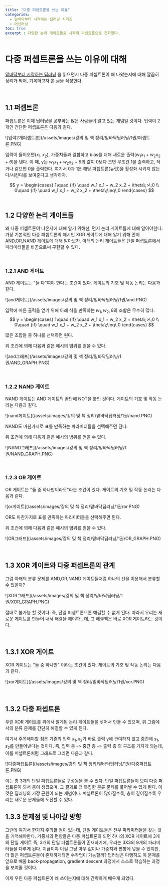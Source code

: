 ```yaml
---
title: "다중 퍼셉트론을 쓰는 이유"
categories:
  - 밑바닥부터 시작하는 딥러닝 시리즈
  - 머신러닝
toc: true
excerpt : 다양한 논리 게이트들로 시작해 퍼셉트론으로 진화한다.
---
```

  
# 다중 퍼셉트론을 쓰는 이유에 대해

[밑바닥부터 시작하는 딥러닝](http://www.kyobobook.co.kr/product/detailViewKor.laf?mallGb=KOR&ejkGb=KOR&barcode=9788968484636)
을 읽으면서 다중 퍼셉트론이 왜 나왔는지에 대해 깔끔히 정리가 되어, 기록하고자 본 글을 작성한다.

<br/>

## 1.1 퍼셉트론

퍼셉트론은 이제 딥러닝을 공부하는 많은 사람들이 알고 있는 개념일 것이다. 
입력이 2개인 간단한 퍼셉트론은 다음과 같다.

![입력2개퍼셉트론](/assets/images/강의 및 책 정리/밑바닥딥러닝/1권/퍼셉트론.PNG)

입력이 들어오면($x_1, x_2$), 가중치들과 결합하고 bias를 더해 새로운 출력($w_1 x_1 + w_2 x_2 + \theta$)을 낸다.
이 때, y는 $w_1 x_1 + w_2 x_2 + \theta$의 값이 0보다 크면 무조건 1을 출력하고, 작거나 같으면 0을 출력한다.
여기서 0과 1은 해당 퍼셉트론(뉴런)을 활성화 시키지 않는다/시킨다를 보여준다고 생각하자.

$$
y = \begin{cases}
  1\quad {if} \quad w_1 x_1 + w_2 x_2 + \theta\;>\;0 \\ 
  0\quad {if} \quad w_1 x_1 + w_2 x_2 + \theta\;\leq\;0
\end{cases}
$$
<br/>

## 1.2 다양한 논리 게이트들

왜 다중 퍼셉트론이 나온지에 대해 알기 위해선, 먼저 논리 게이트들에 대해 알아야한다. 
가장 기본적인 다중 퍼셉트론의 예시인 XOR 게이트에 대해 알기 위해 먼저 AND,OR,NAND 게이트에 대해 알아보자.
아래의 논리 게이트들은 단일 퍼셉트론에서 파라미터들을 바꿈으로써 구현할 수 있다.

<br/>

### 1.2.1 AND 게이트

AND 게이트는 "둘 다"여야 한다는 조건이 있다. 
게이트의 기호 및 작동 논리는 다음과 같다.

![and게이트](/assets/images/강의 및 책 정리/밑바닥딥러닝/1권/and.PNG)

입력에 따른 출력을 얻기 위해 아래 식을 만족하는 $w_1,w_2,\theta$의 조합은 무수히 많다.
$$
y = \begin{cases}
  1\quad {if} \quad w_1 x_1 + w_2 x_2 + \theta\;>\;0 \\ 
  0\quad {if} \quad w_1 x_1 + w_2 x_2 + \theta\;\leq\;0
\end{cases}
$$

많은 조합들 중 하나를 선택하면 된다. 

위 조건에 의해 다음과 같은 예시의 범위를 얻을 수 있다.

![and그래프](/assets/images/강의 및 책 정리/밑바닥딥러닝/1권/AND_GRAPH.PNG)

<br/>

### 1.2.2 NAND 게이트

NAND 게이트는 AND 게이트의 끝단에 NOT을 붙인 것이다.
게이트의 기호 및 작동 논리는 다음과 같다.

![nand게이트](/assets/images/강의 및 책 정리/밑바닥딥러닝/1권/nand.PNG)

NAND도 마찬가지로 표를 만족하는 파라미터들을 선택해주면 된다.

위 조건에 의해 다음과 같은 예시의 범위를 얻을 수 있다.

![NAND그래프](/assets/images/강의 및 책 정리/밑바닥딥러닝/1권/NAND_GRAPH.PNG)

<br/>

### 1.2.3 OR 게이트

OR 게이트는 "둘 중 하나만이라도"라는 조건이 있다.
게이트의 기호 및 작동 논리는 다음과 같다.

![or게이트](/assets/images/강의 및 책 정리/밑바닥딥러닝/1권/or.PNG)

OR도 마찬가지로 표를 만족하는 파라미터들을 선택해주면 된다.

위 조건에 의해 다음과 같은 예시의 범위를 얻을 수 있다.

![OR그래프](/assets/images/강의 및 책 정리/밑바닥딥러닝/1권/OR_GRAPH.PNG)

<br/>

## 1.3 XOR 게이트와 다중 퍼셉트론의 관계

그럼 아래의 분류 문제를 AND,OR,NAND 게이트들처럼 하나의 선을 이용해서 분류할 수 있을까?

![XOR그래프](/assets/images/강의 및 책 정리/밑바닥딥러닝/1권/XOR_GRAPH.PNG)

절대로 불가능 할 것이다. 즉, 단일 퍼셉트론으론 해결할 수 없게 된다. 따라서 우리는 새로운 게이트를 만들어 내서 해결을 해야하는데,
그 해결책은 바로 XOR 게이트라는 것이다.

<br/>

## 1.3.1 XOR 게이트

XOR 게이트는 "둘 중 하나만" 이라는 조건이 있다.
게이트의 기호 및 작동 논리는 다음과 같다.

![xor게이트](/assets/images/강의 및 책 정리/밑바닥딥러닝/1권/xor.PNG)

<br/>

## 1.3.2 다중 퍼셉트론

우린 XOR 게이트를 위에서 알게된 논리 게이트들을 섞어서 만들 수 있으며, 위 그림에서의 분류 문제를 간단히 해결할 수 있게 된다.

여기서 주목해야할 점은 기존의 입력 $x_1,x_2$가 바로 출력 y에 관여하지 않고 중간에 $s_1,s_2$를 만들어낸다는 것이다.
즉, 입력 층 -> 중간 층 -> 출력 층 의 구조를 가지게 되는데, 이를 퍼셉트론처럼 그래프로 그리면 다음과 같다.

![다중퍼셉트론](/assets/images/강의 및 책 정리/밑바닥딥러닝/1권/다중퍼셉트론.PNG)

이는 총 3개의 단일 퍼셉트론들로 구성됨을 볼 수 있다. 단일 퍼셉트론들이 모여 
다중 퍼셉트론이 되서 층이 생겼으며, 그 결과로 더 복잡한 분류 문제를 풀어낼 수 있게 된다.
이것은 딥러닝의 가장 근원이 되는 개념이다. 퍼셉트론이 많아질수록, 층이 깊어질수록 우리는 새로운 문제들에 도전할 수 있다.

## 1.3.3 문제점 및 나아갈 방향

그런데 여기서 한가지 주의할 점이 있는데, 단일 게이트들은 전부 파라미터들을 갖는 것을 기억해야한다. 가중치와 편향들은
다중 퍼셉트론의 되면 하나의 XOR 게이트에 3개의 단일 게이트 즉, 3개의 단일 퍼셉트론들이 존재하기에, 우리는 3X3의 9개의 파라미터들을
다루게 된다. 지금이야 이걸 그냥 아무 값이나 가중치와 편향에 넣을 수 있지만, 더 많은 퍼셉트론들이 존재하게되면 수작업이 가능할까?
딥러닝은 다행히도 이 문제를 앞으로 배울 back-propagation, gradient descent 과정에서 스스로 학습하는 과정을 보여줄 것이다. 

이제 우린 다중 퍼셉트론이 왜 쓰이는지에 대해 간략하게 배우게 되었다. 

